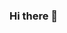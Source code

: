 ### Hi there 👋
<!--
**memyle/memyle** is a ✨ _special_ ✨ repository because its `README.md` (this file) appears on your GitHub profile.
''' aaaaaaaaa'''
Here are some ideas to get you started:

- 🔭 I’m currently working on ...
- 🌱 I’m currently learning ...
- 👯 I’m looking to collaborate on ...
- 🤔 I’m looking for help with ...
- 💬 Ask me about ...
- 📫 How to reach me: ...
- 😄 Pronouns: ...
- ⚡ Fun fact: ...
-->
